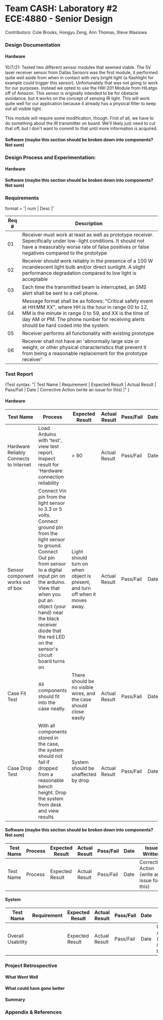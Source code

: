 # Team CASH: Laboratory #2 ECE:4880 - Senior Design
Contributors: Cole Brooks, Hongyu Zeng, Ann Thomas, Steve Wasiswa

### Design Documentation
#### Hardware
10/7/21: 
Tested two different sensor modules that seemed viable. The 5V laser receiver sensor from Dallas Sensors was the first module, it performed quite well aside from when in contact with very bright light (a flashlight for example could trigger this sensor). Unfortunately that was not going to work for our purposes. Instead we opted to use the HW-201 Module from HiLetgo off of Amazon. This sensor is originally intended to be for obstacle avoidance, but it works on the concept of sensing IR light. This will work quite well for our application because it already has a physical filter to keep out all visible light.

This module will require some modification, though. First of all, we have to do something about the IR transmitter on board. We'll likely just need to cut that off, but I don't want to commit to that until more information is acquired. 
#### Software (maybe this section should be broken down into components? Not sure)

### Design Process and Experimentation:
#### Hardware
#### Software (maybe this section should be broken down into components? Not sure)

### Requirements
format = '| num | Desc |'

|Req # | Description | 
| ---- | ----------- | 
| 01 | Receiver must work at least as well as prototype receiver. Sepecifically under low-light conditions. It should not have a measurably worse rate of false positives or false negatives compared to the prototype |
| 02 | Receiver should work reliably in the presence of a 100 W incandescent light bulb and/or direct sunlight. A slight performance degradation compared to low light is acceptable |
| 03 | Each time the transmitted beam is interrupted, an SMS alert shall be sent to a cell phone. |
| 04 | Message format shall be as follows: "Critical safety event at HH:MM XX", where HH is the hour in range 00 to 12, MM is the minute in range 0 to 59, and XX is the time of day AM or PM. The phone number for receiving alerts should be hard coded into the system. |
| 05 | Receiver performs all functionality with existing prototype |
| 06 | Receiver shall not have an 'abnormally large size or weight, or other physical characteristics that prevent it from being a reasonable replacement for the prototype receiver' |

### Test Report
(Test syntax: "| Test Name | Requirement | Expected Result | Actual Result | Pass/Fail | Date | Corrective Action (write an issue for this) |" )
#### Hardware
| Test Name | Process | Expected Result | Actual Result | Pass/Fail | Date | Issue Written |
| --------- | ------- | --------------- | --------------| --------- | ---- | ------------- |
| Hardware Reliably Connects to Internet | Load Arduino with 'test', view test report. Inspect result for 'Hardware: connection reliability  | > 90 | Actual Result | Pass/Fail | Date | Corrective Action (write an issue for this) |
| Sensor component works out of box | Connect Vin pin from the light sensor to 3.3 or 5 volts. Connect ground pin from the light sensor to ground. Connect Out pin from sensor to a digital input pin on the arduino. View that when you put an object (your hand) near the black receiver diode that the red LED on the sensor's circuit board turns on  | Light should turn on when object is present, and turn off when it moves away. | Actual Result | Pass/Fail | Date | Corrective Action (write an issue for this) |
| Case Fit Test | All components should fit into the case neatly.  | There should be no visible wires, and the case should close easily | Actual Result | Pass/Fail | Date | Corrective Action (write an issue for this) |
| Case Drop Test | With all components stored in the case, the system should not fail if dropped from a reasonable bench height. Drop the system from desk and view results  | System should be unaffected by drop | Actual Result | Pass/Fail | Date | Corrective Action (write an issue for this) |


#### Software (maybe this section should be broken down into components? Not sure)
| Test Name | Process | Expected Result | Actual Result | Pass/Fail | Date | Issue Written |
| --------- | ------- | --------------- | --------------| --------- | ---- | ------------- |
| Test Name | Process | Expected Result | Actual Result | Pass/Fail | Date | Corrective Action (write an issue for this) |

#### System
| Test Name | Requirement | Expected Result | Actual Result | Pass/Fail | Date | Issue Written |
| --------- | ----------- | --------------- | --------------| --------- | ---- | ------------- |
| Overall Usability |  | Expected Result | Actual Result | Pass/Fail | Date | Corrective Action (write an issue for this) |

### Project Retrospective
#### What Went Well
#### What could have gone better
#### Summary

### Appendix & References
